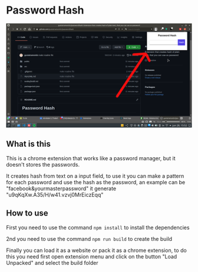 # Password Hash
![Screenshot](screenshot-edited.png)
## What is this

This is a chrome extension that works like a password manager, but it doesn't stores the passwords.

It creates hash from text on a input field, to use it you can make a pattern for each password and use the hash as the password, an example can be "facebook&yourmasterpassword" it generate "u9qKqXw.A35/H/w41.vzvj0MrEiczEqq"

## How to use
First you need to use the command `npm install` to install the dependencies

2nd you need to use the command `npm run build` to create the build

Finally you can load it as a website or pack it as a chrome extension, to do this you need first open extension menu and click on the button "Load Unpacked" and select the build folder